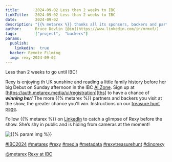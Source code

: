 ```yaml
---
title:       2024-09-02 Less than 2 weeks to IBC
linkTitle:   2024-09-02 Less than 2 weeks to IBC
date:        2024-09-02
description: "{{% metarex %}} thanks all its sponsors, backers and partners"
author:      Bruce Devlin [@in](https://www.linkedin.com/in/mrmxf/)
tags:        ["project",  "backers"]
params:
  publish:
    linkedin:  true
  backer: Remote Filming
  img: rexy-2024-09-02
---
```


Less than 2 weeks to go until IBC!

Rexy is enjoying th UK sunshine and reading a little family history before her
big Debut on Sunday afternoon in the IBC [AI Zone][rxydraw]. Sign up at
[https://auth.metarex.media/ui/registration][ths] to have a chance of ***winning her!*** The
more {{% metarex %}} partners and backers you visit at the show, the greater
chance you'll win. Instructions on our [treasure hunt page][thp].

Follow {{% metarex %}} on [LinkedIn][limrx] to catch a glimpse of Rexy before
the show. She’s shy in public and is hiding from cameras at the moment!

<img  class = "ui centered bordered rounded image" src = "featured-{{% param img %}}.jpg" alt = "{{% param img %}}">

[#IBC2024](https://www.linkedin.com/search/results/all/?keywords=%23IBC2024)
[#metarex](https://www.linkedin.com/search/results/all/?keywords=%23metarex)
[#rexy](https://www.linkedin.com/search/results/all/?keywords=%23rexy)
[#media](https://www.linkedin.com/search/results/all/?keywords=%23media)
[#metadata](https://www.linkedin.com/search/results/all/?keywords=%23metadata)
[#rexytreasurehunt](https://www.linkedin.com/search/results/all/?keywords=%23rexytreasurehunt)
[#dinorexy](https://www.linkedin.com/search/results/all/?keywords=%23dinorexy)

<i class = "linkedin icon"></i>[@metarex][limrx]
<i class = "linkedin icon"></i>[Rexy at IBC][lirxy]

[web]:    http://www.remotefilming.com/
[meet]:   https://www.veneratech.com/ibc2024
[7.D45]:  https://ibc2024.mapyourshow.com/8_0/floorplan/?hallID=C&selectedBooth=7.D45

[limrx]:   https://uk.linkedin.com/company/metarex-media
[lirxy]:   https://www.linkedin.com/search/results/all/?keywords=%23ibc20024%20%23metarex%20%23rexy
[rxydraw]: https://ibc2024.mapyourshow.com/8_0/floorplan/?st=keyword&hallID=J&sv=V-NOVA&selectedBooth=14.AI03
[ths]:     https://auth.metarex.media/ui/registration
[thp]:     /project/treasure-hunt/
